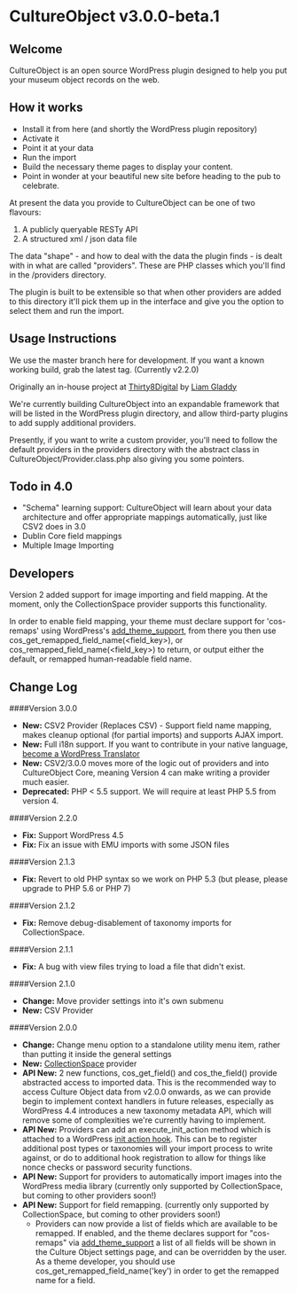 CultureObject v3.0.0-beta.1
====================

Welcome
---------------------
CultureObject is an open source WordPress plugin designed to help you put your museum object records on the web.


How it works
---------------------

* Install it from here (and shortly the WordPress plugin repository)
* Activate it
* Point it at your data
* Run the import
* Build the necessary theme pages to display your content. 
* Point in wonder at your beautiful new site before heading to the pub to celebrate.

At present the data you provide to CultureObject can be one of two flavours:

1. A publicly queryable RESTy API
2. A structured xml / json data file

The data "shape" - and how to deal with the data the plugin finds - is dealt with in what are called "providers". These are PHP classes which you'll find in the /providers directory.

The plugin is built to be extensible so that when other providers are added to this directory it'll pick them up in the interface and give you the option to select them and run the import.


Usage Instructions
---------------------
We use the master branch here for development. If you want a known working build, grab the latest tag. (Currently v2.2.0)

Originally an in-house project at [Thirty8Digital](http://www.thirty8.co.uk) by [Liam Gladdy](https://gladdy.uk)

We're currently building CultureObject into an expandable framework that will be listed in the WordPress plugin directory, and allow third-party plugins to add supply additional providers.

Presently, if you want to write a custom provider, you'll need to follow the default providers in the providers directory with the abstract class in CultureObject/Provider.class.php also giving you some pointers.

Todo in 4.0
---------------------

* "Schema" learning support: CultureObject will learn about your data architecture and offer appropriate mappings automatically, just like CSV2 does in 3.0
* Dublin Core field mappings
* Multiple Image Importing

Developers
---------------------

Version 2 added support for image importing and field mapping. At the moment, only the CollectionSpace provider supports this functionality.

In order to enable field mapping, your theme must declare support for 'cos-remaps' using WordPress's [add_theme_support](http://codex.wordpress.org/Function_Reference/add_theme_support), from there you then use cos_get_remapped_field_name(<field_key>), or cos_remapped_field_name(<field_key>) to return, or output either the default, or remapped human-readable field name.

Change Log
---------------------

####Version 3.0.0
* **New:** CSV2 Provider (Replaces CSV) - Support field name mapping, makes cleanup optional (for partial imports) and supports AJAX import.
* **New:** Full i18n support. If you want to contribute in your native language, [become a WordPress Translator](https://translate.wordpress.org/projects/wp-plugins/culture-object)
* **New:** CSV2/3.0.0 moves more of the logic out of providers and into CultureObject Core, meaning Version 4 can make writing a provider much easier.
* **Deprecated:** PHP < 5.5 support. We will require at least PHP 5.5 from version 4.

####Version 2.2.0
* **Fix:** Support WordPress 4.5
* **Fix:** Fix an issue with EMU imports with some JSON files

####Version 2.1.3
* **Fix:** Revert to old PHP syntax so we work on PHP 5.3 (but please, please upgrade to PHP 5.6 or PHP 7)

####Version 2.1.2
* **Fix:** Remove debug-disablement of taxonomy imports for CollectionSpace.

####Version 2.1.1
* **Fix:** A bug with view files trying to load a file that didn't exist.

####Version 2.1.0
* **Change:** Move provider settings into it's own submenu
* **New:** CSV Provider

####Version 2.0.0
* **Change:** Change menu option to a standalone utility menu item, rather than putting it inside the general settings
* **New:** [CollectionSpace](http://www.collectionspace.org) provider
* **API New:** 2 new functions, cos_get_field() and cos_the_field() provide abstracted access to imported data. This is the recommended way to access Culture Object data from v2.0.0 onwards, as we can provide begin to implement context handlers in future releases, especially as WordPress 4.4 introduces a new taxonomy metadata API, which will remove some of complexities we're currently having to implement.
* **API New:** Providers can add an execute_init_action method which is attached to a WordPress [init action hook](https://codex.wordpress.org/Plugin_API/Action_Reference/init). This can be to register additional post types or taxonomies will your import process to write against, or do to additional hook registration to allow for things like nonce checks or password security functions.
* **API New:** Support for providers to automatically import images into the WordPress media library (currently only supported by CollectionSpace, but coming to other providers soon!)
* **API New:** Support for field remapping. (currently only supported by CollectionSpace, but coming to other providers soon!)
    * Providers can now provide a list of fields which are available to be remapped. If enabled, and the theme declares support for "cos-remaps" via [add_theme_support](http://codex.wordpress.org/Function_Reference/add_theme_support) a list of all fields will be shown in the Culture Object settings page, and can be overridden by the user. As a theme developer, you should use cos_get_remapped_field_name('key') in order to get the remapped name for a field.

